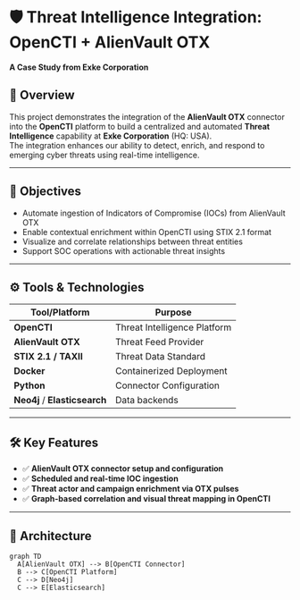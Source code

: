 # 🛡️ Threat Intelligence Integration: OpenCTI + AlienVault OTX  
**A Case Study from Exke Corporation**

## 📘 Overview

This project demonstrates the integration of the **AlienVault OTX** connector into the **OpenCTI** platform to build a centralized and automated **Threat Intelligence** capability at **Exke Corporation** (HQ: USA).  
The integration enhances our ability to detect, enrich, and respond to emerging cyber threats using real-time intelligence.

---

## 🧩 Objectives

- Automate ingestion of Indicators of Compromise (IOCs) from AlienVault OTX  
- Enable contextual enrichment within OpenCTI using STIX 2.1 format  
- Visualize and correlate relationships between threat entities  
- Support SOC operations with actionable threat insights

---

## ⚙️ Tools & Technologies

| Tool/Platform     | Purpose                          |
|------------------|----------------------------------|
| **OpenCTI**       | Threat Intelligence Platform     |
| **AlienVault OTX**| Threat Feed Provider             |
| **STIX 2.1 / TAXII** | Threat Data Standard         |
| **Docker**         | Containerized Deployment        |
| **Python**         | Connector Configuration         |
| **Neo4j** / **Elasticsearch** | Data backends       |

---

## 🛠️ Key Features

- ✅ **AlienVault OTX connector setup and configuration**  
- ✅ **Scheduled and real-time IOC ingestion**  
- ✅ **Threat actor and campaign enrichment via OTX pulses**  
- ✅ **Graph-based correlation and visual threat mapping in OpenCTI**

---

## 🧱 Architecture

```mermaid
graph TD
  A[AlienVault OTX] --> B[OpenCTI Connector]
  B --> C[OpenCTI Platform]
  C --> D[Neo4j]
  C --> E[Elasticsearch]
